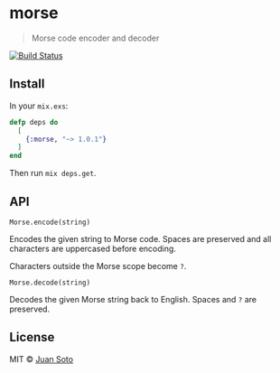 # morse

> Morse code encoder and decoder

[![Build Status](https://travis-ci.org/sotojuan/morse.svg?branch=master)](https://travis-ci.org/sotojuan/morse)

## Install

In your `mix.exs`:

```elixir
defp deps do
  [
    {:morse, "~> 1.0.1"}
  ]
end
```

Then run `mix deps.get`.

## API

`Morse.encode(string)`

Encodes the given string to Morse code. Spaces are preserved and all characters are uppercased before encoding.

Characters outside the Morse scope become `?`.

`Morse.decode(string)`

Decodes the given Morse string back to English. Spaces and `?` are preserved.

## License

MIT © [Juan Soto](https://juansoto.me)

